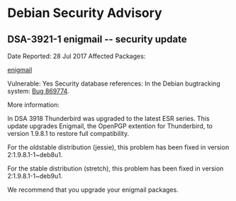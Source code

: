 
Debian Security Advisory
========================


DSA-3921-1 enigmail -- security update
--------------------------------------



Date Reported:
28 Jul 2017
Affected Packages:

[enigmail](https://packages.debian.org/src:enigmail)

Vulnerable:
Yes
Security database references:
In the Debian bugtracking system: [Bug 869774](https://bugs.debian.org/cgi-bin/bugreport.cgi?bug=869774).  

More information:

In DSA 3918 Thunderbird was upgraded to the latest ESR series. This
update upgrades Enigmail, the OpenPGP extention for Thunderbird,
to version 1.9.8.1 to restore full compatibility.


For the oldstable distribution (jessie), this problem has been fixed
in version 2:1.9.8.1-1~deb8u1.


For the stable distribution (stretch), this problem has been fixed in
version 2:1.9.8.1-1~deb9u1.


We recommend that you upgrade your enigmail packages.





